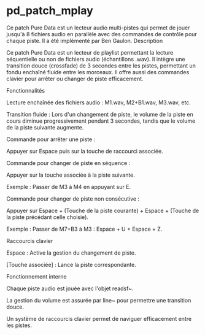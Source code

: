 # pd_patch_mplay
Ce patch Pure Data est un lecteur audio multi-pistes qui permet de jouer jusqu'à 8 fichiers audio en parallèle avec des commandes de contrôle pour chaque piste. Il a été implémenté par Ben Gaulon.
Description

Ce patch Pure Data est un lecteur de playlist permettant la lecture séquentielle ou non de fichiers audio (échantillons .wav). Il intègre une transition douce (crossfade) de 3 secondes entre les pistes, permettant un fondu enchaîné fluide entre les morceaux. Il offre aussi des commandes clavier pour arrêter ou changer de piste efficacement.

Fonctionnalités

Lecture enchaînée des fichiers audio : M1.wav, M2+B1.wav, M3.wav, etc.

Transition fluide : Lors d'un changement de piste, le volume de la piste en cours diminue progressivement pendant 3 secondes, tandis que le volume de la piste suivante augmente.

Commande pour arrêter une piste :

Appuyer sur Espace puis sur la touche de raccourci associée.

Commande pour changer de piste en séquence :

Appuyer sur la touche associée à la piste suivante.

Exemple : Passer de M3 à M4 en appuyant sur E.

Commande pour changer de piste non consécutive :

Appuyer sur Espace + (Touche de la piste courante) + Espace + (Touche de la piste précédant celle choisie).

Exemple : Passer de M7+B3 à M3 : Espace + U + Espace + Z.

Raccourcis clavier

Espace : Active la gestion du changement de piste.

[Touche associée] : Lance la piste correspondante.

Fonctionnement interne

Chaque piste audio est jouée avec l'objet readsf~.

La gestion du volume est assurée par line~ pour permettre une transition douce.

Un système de raccourcis clavier permet de naviguer efficacement entre les pistes.
